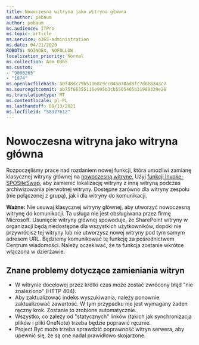 ```yaml
---
title: Nowoczesna witryna jako witryna główna
ms.author: pebaum
author: pebaum
ms.audience: ITPro
ms.topic: article
ms.service: o365-administration
ms.date: 04/21/2020
ROBOTS: NOINDEX, NOFOLLOW
localization_priority: Normal
ms.collection: Adm_O365
ms.custom:
- "9000265"
- "1874"
ms.openlocfilehash: a0f48dc79b51168c9cc045078ad8fc7d668343c7
ms.sourcegitcommit: ab75f66355116e995b3cb5505465b31989339e28
ms.translationtype: MT
ms.contentlocale: pl-PL
ms.lasthandoff: 08/13/2021
ms.locfileid: "58327612"
---
```

# <a name="modern-site-as-root-site"></a>Nowoczesna witryna jako witryna główna

Rozpoczęliśmy prace nad rozdaniem nowej funkcji, która umożliwi zamianę klasycznej witryny głównej na [nowoczesną witrynę.](https://docs.microsoft.com/sharepoint/modern-root-site) Użyj [funkcji Invoke-SPOSiteSwap,](https://docs.microsoft.com/powershell/module/sharepoint-online/invoke-spositeswap?view=sharepoint-ps) aby zamienić lokalizację witryny z inną witryną podczas archiwizowania pierwotnej witryny. Dostępne zarówno dla witryny zespołu (nie połączonej z grupą), jak i dla witryny do komunikacji.

**Ważne:** Nie usuwaj klasycznej witryny głównej, aby utworzyć nowoczesną witrynę do komunikacji. Ta usługa nie jest obsługiwana przez firmę Microsoft. Usunięcie witryny głównej spowoduje, że SharePoint witryny w organizacji będą niedostępne dla wszystkich użytkowników, dopóki nie przywrócisz tej witryny lub nie utworzysz nowej witryny pod tym samym adresem URL. Będziemy komunikować tę funkcję za pośrednictwem Centrum wiadomości. Należy oczekiwać, że ta funkcja zostanie wkrótce włączona w dzierżawie.

## <a name="known-issues-with-swapping-sites"></a>Znane problemy dotyczące zamieniania witryn
- W witrynie docelowej przez krótki czas może zostać zwrócony błąd "nie znaleziono" (HTTP 404).
- Aby zaktualizować indeks wyszukiwania, należy ponownie zaktualizować zawartość. W tym przypadku nie jest wymagany żaden ręczny krok. Zostanie to zrobione automatycznie.
- Wszystko, co zależy od "statycznych" linków (takich jak synchronizacja plików i pliki OneNote) trzeba będzie poprawić ręcznie.
- Project Być może trzeba sprawdzić poprawność witryn serwera, aby upewnić się, że są one nadal prawidłowo skojarzone. 
